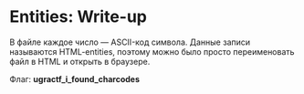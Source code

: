 # Entities: Write-up

В файле каждое число — ASCII-код символа. Данные записи называются HTML-entities, поэтому можно было просто переименовать файл в HTML и открыть в браузере.

Флаг: **ugractf_i_found_charcodes**
